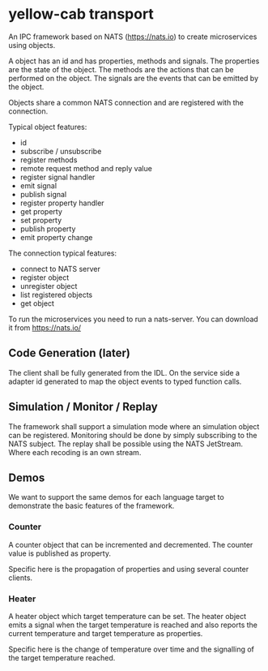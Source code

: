 # yellow-cab transport

An IPC framework based on NATS (https://nats.io) to create microservices using objects.

A object has an id and has properties, methods and signals. The properties are the state of the object. The methods are the actions that can be performed on the object. The signals are the events that can be emitted by the object.

Objects share a common NATS connection and are registered with the connection.


Typical object features:
- id
- subscribe / unsubscribe
- register methods
- remote request method and reply value
- register signal handler
- emit signal
- publish signal
- register property handler
- get property
- set property
- publish property
- emit property change

The connection typical features:
- connect to NATS server
- register object
- unregister object
- list registered objects
- get object


To run the microservices you need to run a nats-server. You can download it from https://nats.io/

## Code Generation (later)

The client shall be fully generated from the IDL. On the service side a adapter id generated to map the object events to typed function calls.

## Simulation / Monitor / Replay

The framework shall support a simulation mode where an simulation object can be registered. Monitoring should be done by simply subscribing to the NATS subject. The replay shall be possible using the NATS JetStream. Where each recoding is an own stream.


## Demos

We want to support the same demos for each language target to demonstrate the basic features of the framework.

### Counter
A counter object that can be incremented and decremented. The counter value is published as property.

Specific here is the propagation of properties and using several counter clients.

### Heater
A heater object which target temperature can be set. The heater object emits a signal when the target temperature is reached and also reports the current temperature and target temperature as properties. 

Specific here is the change of temperature over time and the signalling of the target temperature reached.


